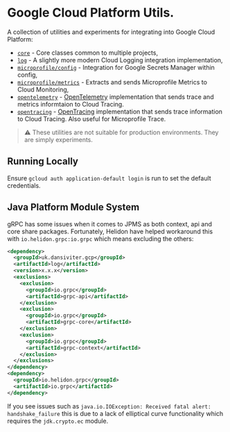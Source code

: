 # Google Cloud Platform Utils. #

A collection of utilities and experiments for integrating into Google Cloud Platform:

* [`core`](/core) - Core classes common to multiple projects,
* [`log`](/log) - A slightly more modern Cloud Logging integration implementation,
* [`microprofile/config`](/microprofile/config) - Integration for Google Secrets Manager within config,
* [`microprofile/metrics`](/microprofile/metrics) - Extracts and sends Microprofile Metrics to Cloud Monitoring,
* [`opentelemetry`](/opentelemetry) - [OpenTelemetry](https://opentelemetry.io) implementation that sends trace and metrics informtaion to Cloud Tracing.
* [`opentracing`](/opentracing) - [OpenTracing](https://opentracing.io) implementation that sends trace information to Cloud Tracing. Also useful for Microprofile Trace.

> :warning: These utilities are not suitable for production environments. They are simply experiments.


## Running Locally ##

Ensure `gcloud auth application-default login` is run to set the default credentials.


## Java Platform Module System ##

gRPC has some issues when it comes to JPMS as both context, api and core share packages. Fortunately, Helidon have helped workaround this with `io.helidon.grpc:io.grpc` which means excluding the others:

```xml
<dependency>
  <groupId>uk.dansiviter.gcp</groupId>
  <artifactId>log</artifactId>
  <version>x.x.x</version>
  <exclusions>
    <exclusion>
      <groupId>io.grpc</groupId>
      <artifactId>grpc-api</artifactId>
    </exclusion>
    <exclusion>
      <groupId>io.grpc</groupId>
      <artifactId>grpc-core</artifactId>
    </exclusion>
    <exclusion>
      <groupId>io.grpc</groupId>
      <artifactId>grpc-context</artifactId>
    </exclusion>
  </exclusions>
</dependency>
<dependency>
  <groupId>io.helidon.grpc</groupId>
  <artifactId>io.grpc</artifactId>
</dependency>
```

If you see issues such as `java.io.IOException: Received fatal alert: handshake_failure` this is due to a lack of elliptical curve functionality which requires the `jdk.crypto.ec` module.
```
